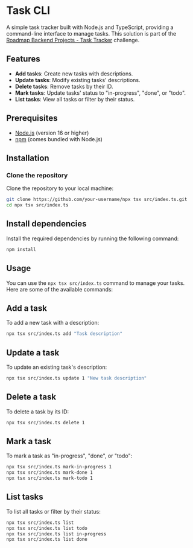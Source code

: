 # Task CLI

A simple task tracker built with Node.js and TypeScript, providing a command-line interface to manage tasks. This solution is part of the [Roadmap Backend Projects - Task Tracker](https://roadmap.sh/projects/task-tracker) challenge.

## Features

-  **Add tasks**: Create new tasks with descriptions.
-  **Update tasks**: Modify existing tasks' descriptions.
-  **Delete tasks**: Remove tasks by their ID.
-  **Mark tasks**: Update tasks' status to "in-progress", "done", or "todo".
-  **List tasks**: View all tasks or filter by their status.

## Prerequisites

-  [Node.js](https://nodejs.org/) (version 16 or higher)
-  [npm](https://npmjs.com/) (comes bundled with Node.js)

## Installation

### Clone the repository

Clone the repository to your local machine:

```bash
git clone https://github.com/your-username/npx tsx src/index.ts.git
cd npx tsx src/index.ts
```

## Install dependencies

Install the required dependencies by running the following command:

```bash
npm install
```


## Usage

You can use the `npx tsx src/index.ts` command to manage your tasks. Here are some of the available commands:

## Add a task

To add a new task with a description:

```bash
npx tsx src/index.ts add "Task description"
```

## Update a task

To update an existing task's description:

```bash
npx tsx src/index.ts update 1 "New task description"
```

## Delete a task

To delete a task by its ID:

```bash
npx tsx src/index.ts delete 1
```

## Mark a task

To mark a task as "in-progress", "done", or "todo":

```bash
npx tsx src/index.ts mark-in-progress 1
npx tsx src/index.ts mark-done 1
npx tsx src/index.ts mark-todo 1
```

## List tasks

To list all tasks or filter by their status:

```bash
npx tsx src/index.ts list
npx tsx src/index.ts list todo
npx tsx src/index.ts list in-progress
npx tsx src/index.ts list done
```